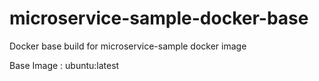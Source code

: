 # microservice-sample-docker-base
Docker base build for microservice-sample docker image

Base Image : ubuntu:latest
